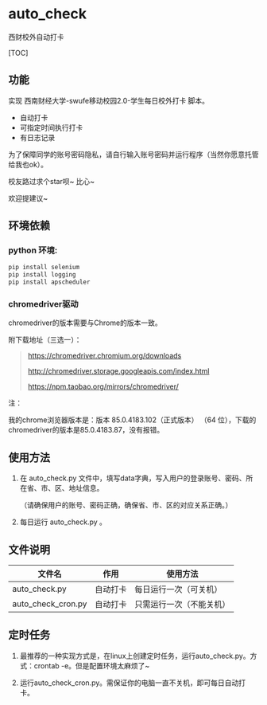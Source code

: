 # auto_check
西财校外自动打卡

[TOC]

## 功能

实现 西南财经大学-swufe移动校园2.0-学生每日校外打卡 脚本。

- 自动打卡
- 可指定时间执行打卡
- 有日志记录

为了保障同学的账号密码隐私，请自行输入账号密码并运行程序（当然你愿意托管给我也ok）。

校友路过求个star呗~ 比心~

欢迎提建议~

## 环境依赖

### python 环境:

```python
pip install selenium
pip install logging
pip install apscheduler
```

### chromedriver驱动

chromedriver的版本需要与Chrome的版本一致。

附下载地址（三选一）：

> https://chromedriver.chromium.org/downloads
>
> http://chromedriver.storage.googleapis.com/index.html
>
> https://npm.taobao.org/mirrors/chromedriver/

注：

我的chrome浏览器版本是：版本 85.0.4183.102（正式版本） （64 位），下载的chromedriver的版本是85.0.4183.87，没有报错。

## 使用方法

1. 在 auto_check.py 文件中，填写data字典，写入用户的登录账号、密码、所在省、市、区、地址信息。

    （请确保用户的账号、密码正确，确保省、市、区的对应关系正确。）

2. 每日运行 auto_check.py 。

## 文件说明

| 文件名             | 作用     | 使用方法                 |
| ------------------ | -------- | ------------------------ |
| auto_check.py      | 自动打卡 | 每日运行一次（可关机）   |
| auto_check_cron.py | 自动打卡 | 只需运行一次（不能关机） |

## 定时任务

1. 最推荐的一种实现方式是，在linux上创建定时任务，运行auto_check.py。方式：crontab -e。但是配置环境太麻烦了~

2. 运行auto_check_cron.py。需保证你的电脑一直不关机，即可每日自动打卡。

    



